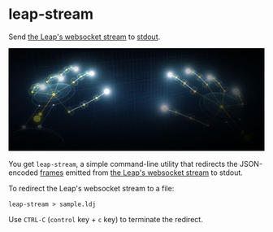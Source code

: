 # leap-stream

Send [the Leap's websocket stream](https://github.com/leapmotion/leapjs/blob/master/PROTOCOL.md) to [stdout](http://www.linfo.org/standard_output.html).

![hands](hands.jpg)

You get `leap-stream`, a simple command-line utility that redirects the JSON-encoded [frames](https://github.com/leapmotion/leapjs/blob/master/PROTOCOL.md#frames) emitted from [the Leap's websocket stream](https://github.com/leapmotion/leapjs/blob/master/PROTOCOL.md) to stdout.  

To redirect the Leap's websocket stream to a file:

    leap-stream > sample.ldj

Use `CTRL-C` (`control` key + `c` key) to terminate the redirect.
